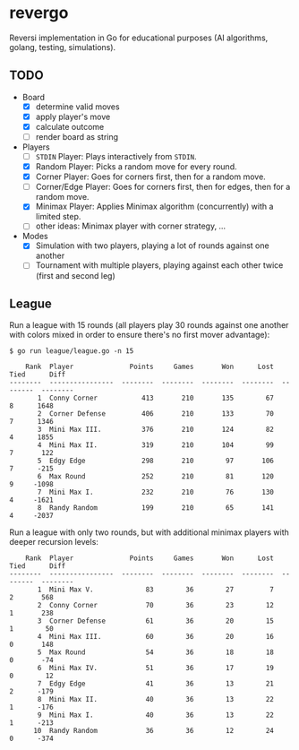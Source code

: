 # revergo

Reversi implementation in Go for educational purposes (AI algorithms, golang, testing, simulations).

## TODO

- Board
    - [x] determine valid moves
    - [x] apply player's move
    - [x] calculate outcome
    - [ ] render board as string
- Players
    - [ ] `STDIN` Player: Plays interactively from `STDIN`.
    - [x] Random Player: Picks a random move for every round.
    - [x] Corner Player: Goes for corners first, then for a random move.
    - [ ] Corner/Edge Player: Goes for corners first, then for edges, then for a random move.
    - [x] Minimax Player: Applies Minimax algorithm (concurrently) with a limited step.
    - [ ] other ideas: Minimax player with corner strategy, …
- Modes
    - [x] Simulation with two players, playing a lot of rounds against one another
    - [ ] Tournament with multiple players, playing against each other twice (first and second leg)

## League

Run a league with 15 rounds (all players play 30 rounds against one another
with colors mixed in order to ensure there's no first mover advantage):

    $ go run league/league.go -n 15

        Rank  Player              Points     Games       Won      Lost      Tied      Diff
    --------  ----------------  --------  --------  --------  --------  --------  --------
           1  Conny Corner           413       210       135        67         8      1648
           2  Corner Defense         406       210       133        70         7      1346
           3  Mini Max III.          376       210       124        82         4      1855
           4  Mini Max II.           319       210       104        99         7       122
           5  Edgy Edge              298       210        97       106         7      -215
           6  Max Round              252       210        81       120         9     -1098
           7  Mini Max I.            232       210        76       130         4     -1621
           8  Randy Random           199       210        65       141         4     -2037

Run a league with only two rounds, but with additional minimax players with
deeper recursion levels:

        Rank  Player              Points     Games       Won      Lost      Tied      Diff
    --------  ----------------  --------  --------  --------  --------  --------  --------
           1  Mini Max V.             83        36        27         7         2       568
           2  Conny Corner            70        36        23        12         1       238
           3  Corner Defense          61        36        20        15         1        50
           4  Mini Max III.           60        36        20        16         0       148
           5  Max Round               54        36        18        18         0       -74
           6  Mini Max IV.            51        36        17        19         0        12
           7  Edgy Edge               41        36        13        21         2      -179
           8  Mini Max II.            40        36        13        22         1      -176
           9  Mini Max I.             40        36        13        22         1      -213
          10  Randy Random            36        36        12        24         0      -374
